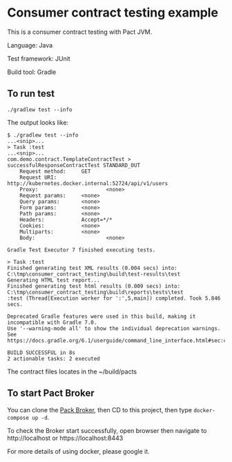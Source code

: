 # Consumer contract testing example
This is a consumer contract testing with Pact JVM.

Language: Java

Test framework: JUnit

Build tool: Gradle

## To run test
`./gradlew test --info`

The output looks like:
```
$ ./gradlew test --info
...<snip>...
> Task :test
...<snip>...
com.demo.contract.TemplateContractTest > successfulResponseContractTest STANDARD_OUT
    Request method:     GET
    Request URI:        http://kubernetes.docker.internal:52724/api/v1/users
    Proxy:                      <none>
    Request params:     <none>
    Query params:       <none>
    Form params:        <none>
    Path params:        <none>
    Headers:            Accept=*/*
    Cookies:            <none>
    Multiparts:         <none>
    Body:                       <none>

Gradle Test Executor 7 finished executing tests.

> Task :test
Finished generating test XML results (0.004 secs) into: C:\tmp\consumer_contract_testing\build\test-results\test
Generating HTML test report...
Finished generating test html results (0.009 secs) into: C:\tmp\consumer_contract_testing\build\reports\tests\test
:test (Thread[Execution worker for ':',5,main]) completed. Took 5.846 secs.

Deprecated Gradle features were used in this build, making it incompatible with Gradle 7.0.
Use '--warning-mode all' to show the individual deprecation warnings.
See https://docs.gradle.org/6.1/userguide/command_line_interface.html#sec:command_line_warnings

BUILD SUCCESSFUL in 8s
2 actionable tasks: 2 executed
```

The contract files locates in the ~/build/pacts

## To start Pact Broker
You can clone the [Pack Broker](https://github.com/pact-foundation/pact-broker-docker), then CD to this project, then
type `docker-compose up -d`.

To check the Broker start successfully, open browser then navigate to http://localhost or https://localhost:8443

For more details of using docker, please google it.